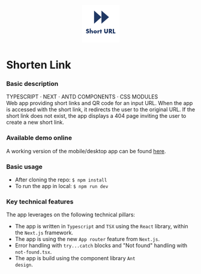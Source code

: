 <p align="center">
<img src="https://github.com/c1b3rt00lk1t/shorten-link/blob/main/public/icon192.png?raw=true" width="20%" height="20%" >
</p>

# Shorten Link

### Basic description

TYPESCRIPT · NEXT · ANTD COMPONENTS · CSS MODULES  
Web app providing short links and QR code for an input URL. When the app is accessed with the short link, it redirects the user to the original URL. If the short link does not exist, the app displays a 404 page inviting the user to create a new short link.

### Available demo online

A working version of the mobile/desktop app can be found <a href='https://shorten-link-chi.vercel.app/'>here</a>.

### Basic usage

- After cloning the repo: <code>$ npm install</code>
- To run the app in local: <code>$ npm run dev</code>

### Key technical features

The app leverages on the following technical pillars:

- The app is written in <code>Typescript</code> and <code>TSX</code> using the <code>React</code> library, within the <code>Next.js</code> framework.
- The app is using the new <code>App router</code> feature from <code>Next.js</code>.
- Error handling with <code>try...catch</code> blocks and "Not found" handling with <code>not-found.tsx</code>.
- The app is build using the component library <code>Ant design</code>.
